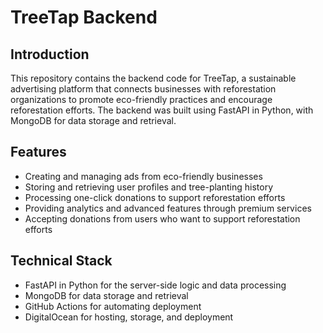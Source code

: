 # TreeTap Backend
## Introduction
This repository contains the backend code for TreeTap, a sustainable advertising platform that connects businesses with reforestation organizations to promote eco-friendly practices and encourage reforestation efforts. The backend was built using FastAPI in Python, with MongoDB for data storage and retrieval.

## Features
- Creating and managing ads from eco-friendly businesses
- Storing and retrieving user profiles and tree-planting history
- Processing one-click donations to support reforestation efforts
- Providing analytics and advanced features through premium services
- Accepting donations from users who want to support reforestation efforts

## Technical Stack
- FastAPI in Python for the server-side logic and data processing
- MongoDB for data storage and retrieval
- GitHub Actions for automating deployment
- DigitalOcean for hosting, storage, and deployment
